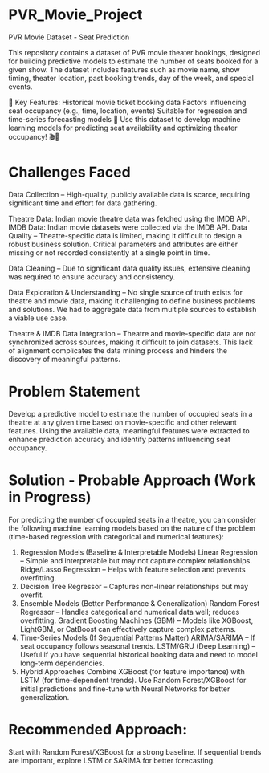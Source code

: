 # PVR_Movie_Project
PVR Movie Dataset - Seat Prediction

This repository contains a dataset of PVR movie theater bookings, designed for building predictive models to estimate the number of seats booked for a given show. The dataset includes features such as movie name, show timing, theater location, past booking trends, day of the week, and special events.

🔹 Key Features:
Historical movie ticket booking data
Factors influencing seat occupancy (e.g., time, location, events)
Suitable for regression and time-series forecasting models
📌 Use this dataset to develop machine learning models for predicting seat availability and optimizing theater occupancy! 🎬🍿

# Challenges Faced
Data Collection – High-quality, publicly available data is scarce, requiring significant time and effort for data gathering.

Theatre Data: Indian movie theatre data was fetched using the IMDB API.
IMDB Data: Indian movie datasets were collected via the IMDB API.
Data Quality – Theatre-specific data is limited, making it difficult to design a robust business solution. Critical parameters and attributes are either missing or not recorded consistently at a single point in time.

Data Cleaning – Due to significant data quality issues, extensive cleaning was required to ensure accuracy and consistency.

Data Exploration & Understanding – No single source of truth exists for theatre and movie data, making it challenging to define business problems and solutions. We had to aggregate data from multiple sources to establish a viable use case.

Theatre & IMDB Data Integration – Theatre and movie-specific data are not synchronized across sources, making it difficult to join datasets. This lack of alignment complicates the data mining process and hinders the discovery of meaningful patterns.

# Problem Statement
Develop a predictive model to estimate the number of occupied seats in a theatre at any given time based on movie-specific and other relevant features. Using the available data, meaningful features were extracted to enhance prediction accuracy and identify patterns influencing seat occupancy.

# Solution - Probable Approach (Work in Progress)
For predicting the number of occupied seats in a theatre, you can consider the following machine learning models based on the nature of the problem (time-based regression with categorical and numerical features):

1. Regression Models (Baseline & Interpretable Models)
      Linear Regression – Simple and interpretable but may not capture complex relationships.
      Ridge/Lasso Regression – Helps with feature selection and prevents overfitting.
2. Decision Tree Regressor – Captures non-linear relationships but may overfit.
3. Ensemble Models (Better Performance & Generalization)
      Random Forest Regressor – Handles categorical and numerical data well; reduces overfitting.
      Gradient Boosting Machines (GBM) – Models like XGBoost, LightGBM, or CatBoost can effectively capture complex patterns.
4. Time-Series Models (If Sequential Patterns Matter)
      ARIMA/SARIMA – If seat occupancy follows seasonal trends.
      LSTM/GRU (Deep Learning) – Useful if you have sequential historical booking data and need to model long-term dependencies.
5. Hybrid Approaches
      Combine XGBoost (for feature importance) with LSTM (for time-dependent trends).
      Use Random Forest/XGBoost for initial predictions and fine-tune with Neural Networks for better generalization.
# Recommended Approach:
Start with Random Forest/XGBoost for a strong baseline. If sequential trends are important, explore LSTM or SARIMA for better forecasting.
